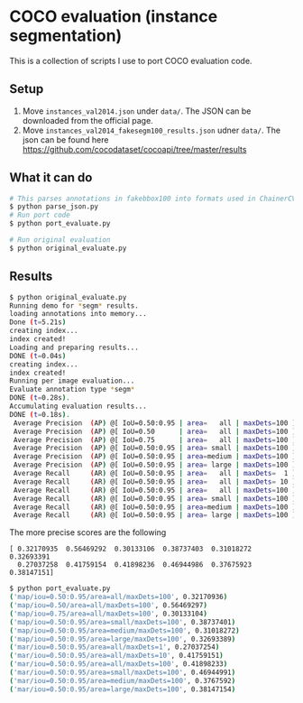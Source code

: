 # COCO evaluation (instance segmentation)

This is a collection of scripts I use to port COCO evaluation code.

## Setup
1. Move `instances_val2014.json` under `data/`. The JSON can be downloaded from the official page.
2. Move `instances_val2014_fakesegm100_results.json` udner `data/`.
The json can be found here https://github.com/cocodataset/cocoapi/tree/master/results 


## What it can do

```bash
# This parses annotations in fakebbox100 into formats used in ChainerCV
$ python parse_json.py
# Run port code
$ python port_evaluate.py

# Run original evaluation
$ python original_evaluate.py
```


## Results

```bash
$ python original_evaluate.py                                                           
Running demo for *segm* results.
loading annotations into memory...
Done (t=5.21s)
creating index...
index created!
Loading and preparing results...
DONE (t=0.04s)
creating index...
index created!
Running per image evaluation...
Evaluate annotation type *segm*
DONE (t=0.28s).
Accumulating evaluation results...
DONE (t=0.18s).
 Average Precision  (AP) @[ IoU=0.50:0.95 | area=   all | maxDets=100 ] = 0.322
 Average Precision  (AP) @[ IoU=0.50      | area=   all | maxDets=100 ] = 0.565
 Average Precision  (AP) @[ IoU=0.75      | area=   all | maxDets=100 ] = 0.301
 Average Precision  (AP) @[ IoU=0.50:0.95 | area= small | maxDets=100 ] = 0.387
 Average Precision  (AP) @[ IoU=0.50:0.95 | area=medium | maxDets=100 ] = 0.310
 Average Precision  (AP) @[ IoU=0.50:0.95 | area= large | maxDets=100 ] = 0.327
 Average Recall     (AR) @[ IoU=0.50:0.95 | area=   all | maxDets=  1 ] = 0.270
 Average Recall     (AR) @[ IoU=0.50:0.95 | area=   all | maxDets= 10 ] = 0.418
 Average Recall     (AR) @[ IoU=0.50:0.95 | area=   all | maxDets=100 ] = 0.419
 Average Recall     (AR) @[ IoU=0.50:0.95 | area= small | maxDets=100 ] = 0.469
 Average Recall     (AR) @[ IoU=0.50:0.95 | area=medium | maxDets=100 ] = 0.377
 Average Recall     (AR) @[ IoU=0.50:0.95 | area= large | maxDets=100 ] = 0.381
```

The more precise scores are the following

```
[ 0.32170935  0.56469292  0.30133106  0.38737403  0.31018272  0.32693391   
  0.27037258  0.41759154  0.41898236  0.46944986  0.37675923  0.38147151]  
```


```bash
$ python port_evaluate.py                                               
('map/iou=0.50:0.95/area=all/maxDets=100', 0.32170936)          
('map/iou=0.50/area=all/maxDets=100', 0.56469297)               
('map/iou=0.75/area=all/maxDets=100', 0.30133104)               
('map/iou=0.50:0.95/area=small/maxDets=100', 0.38737401)        
('map/iou=0.50:0.95/area=medium/maxDets=100', 0.31018272)       
('map/iou=0.50:0.95/area=large/maxDets=100', 0.32693389)        
('mar/iou=0.50:0.95/area=all/maxDets=1', 0.27037254)            
('mar/iou=0.50:0.95/area=all/maxDets=10', 0.41759151)           
('mar/iou=0.50:0.95/area=all/maxDets=100', 0.41898233)          
('mar/iou=0.50:0.95/area=small/maxDets=100', 0.46944991)        
('mar/iou=0.50:0.95/area=medium/maxDets=100', 0.3767592)        
('mar/iou=0.50:0.95/area=large/maxDets=100', 0.38147154)        
```
